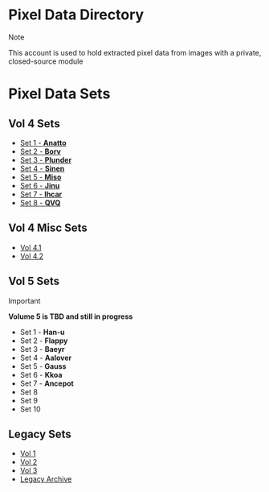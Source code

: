 # Pixel Data Directory

> [!NOTE]
> This account is used to hold extracted pixel data from images with a private, closed-source module

# Pixel Data Sets
## Vol 4 Sets
* [Set 1 - **Anatto**](https://github.com/pixels-holder1/PixelSet1)
* [Set 2 - **Borv**](https://github.com/pixels-holder1/PixelSet2)
* [Set 3 - **Plunder**](https://github.com/pixels-holder1/PixelSet3)
* [Set 4 - **Sinen**](https://github.com/pixels-holder1/PixelSet4)
* [Set 5 - **Miso**](https://github.com/pixels-holder1/PixelSet5)
* [Set 6 - **Jinu**](https://github.com/pixels-holder1/PixelSet6)
* [Set 7 - **Ihcar**](https://github.com/pixels-holder1/PixelSet7)
* [Set 8 - **QVQ**](https://github.com/pixels-holder1/PixelSet8)

## Vol 4 Misc Sets
* [Vol 4.1](https://github.com/pixels-holder1/filedataset-v4.1)
* [Vol 4.2](https://github.com/pixels-holder1/pixelset4.2)

## Vol 5 Sets
> [!IMPORTANT]
> **Volume 5 is TBD and still in progress**

* Set 1 - **Han-u**
* Set 2 - **Flappy**
* Set 3 - **Baeyr**
* Set 4 - **Aalover**
* Set 5 - **Gauss**
* Set 6 - **Kkoa**
* Set 7 - **Ancepot**
* Set 8
* Set 9
* Set 10

## Legacy Sets
* [Vol 1](https://github.com/pixels-holder1/PixelBetaSet1)
* [Vol 2](https://github.com/pixels-holder1/PixelBetaSet2)
* [Vol 3](https://github.com/pixels-holder1/PixelBetaSet3)
* [Legacy Archive](https://github.com/RanxwareSoftworks/pixels)
